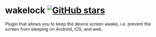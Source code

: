 # wakelock [![GitHub stars](https://img.shields.io/github/stars/creativecreatorormaybenot/wakelock.svg)](https://github.com/creativecreatorormaybenot/wakelock)

Plugin that allows you to keep the device screen awake, i.e. prevent the screen from sleeping on Android, iOS, and web.
